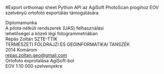 #Export orthomap sheet
Python API az AgiSoft PhotoScan progihoz EOV szelvényű ortofotó exportálás támogatására

 
Diplomamunka                        
A pilota nélküli rendszerek (UAS) felhasználási       
lehetőségei a közeli légi fotogrammetriában          
Répás Zoltán
SZTE-TTIK                            
TERMÉSZETI FÖLDRAJZI ES GEOINFORMATIKAI TANSZÉK  
2014 Komárom                      
repas.zoltan.geo@gmail.com    
Ortofoto exprotalása AgiSoft-bol       
EOV 1:10 000 szelvenyekre    
